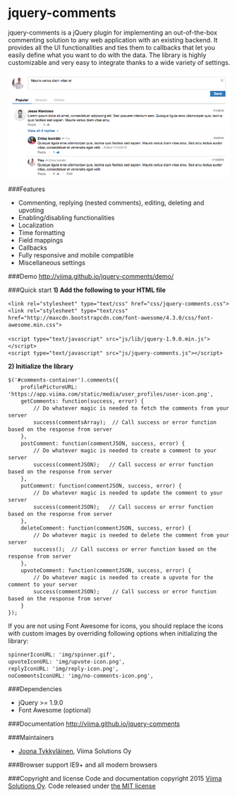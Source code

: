 # jquery-comments
jquery-comments is a jQuery plugin for implementing an out-of-the-box commenting solution to any web application with an existing backend. It provides all the UI functionalities and ties them to callbacks that let you easily define what you want to do with the data. The library is highly customizable and very easy to integrate thanks to a wide variety of settings.

![Screenshot of jquery-comments](screenshot.png?raw=true "Screenshot of jquery-comments")

###Features
- Commenting, replying (nested comments), editing, deleting and upvoting
- Enabling/disabling functionalities
- Localization
- Time formatting
- Field mappings
- Callbacks
- Fully responsive and mobile compatible
- Miscellaneous settings

###Demo
http://viima.github.io/jquery-comments/demo/

###Quick start
**1) Add the following to your HTML file**
```
<link rel="stylesheet" type="text/css" href="css/jquery-comments.css">
<link rel="stylesheet" type="text/css" href="http://maxcdn.bootstrapcdn.com/font-awesome/4.3.0/css/font-awesome.min.css">

<script type="text/javascript" src="js/lib/jquery-1.9.0.min.js"></script>
<script type="text/javascript" src="js/jquery-comments.js"></script>
```

**2) Initialize the library**
```
$('#comments-container').comments({
    profilePictureURL: 'https://app.viima.com/static/media/user_profiles/user-icon.png',
    getComments: function(success, error) {
        // Do whatever magic is needed to fetch the comments from your server
        success(commentsArray);  // Call success or error function based on the response from server
    },
    postComment: function(commentJSON, success, error) {
        // Do whatever magic is needed to create a comment to your server
        success(commentJSON);   // Call success or error function based on the response from server
    },
    putComment: function(commentJSON, success, error) {
        // Do whatever magic is needed to update the comment to your server
        success(commentJSON);   // Call success or error function based on the response from server
    },
    deleteComment: function(commentJSON, success, error) {
        // Do whatever magic is needed to delete the comment from your server
        success();  // Call success or error function based on the response from server
    },
    upvoteComment: function(commentJSON, success, error) {
        // Do whatever magic is needed to create a upvote for the comment to your server
        success(commentJSON);    // Call success or error function based on the response from server
    }
});
```
If you are not using Font Awesome for icons, you should replace the icons with custom images by overriding following options when initializing the library:
```
spinnerIconURL: 'img/spinner.gif',
upvoteIconURL: 'img/upvote-icon.png',
replyIconURL: 'img/reply-icon.png',
noCommentsIconURL: 'img/no-comments-icon.png',
```

###Dependencies
- jQuery >= 1.9.0
- Font Awesome (optional)

###Documentation
http://viima.github.io/jquery-comments

###Maintainers
- [Joona Tykkyläinen](https://www.linkedin.com/in/joonatykkylainen), Viima Solutions Oy

###Browser support
IE9+ and all modern browsers

###Copyright and license
Code and documentation copyright 2015 [Viima Solutions Oy](https://www.viima.com/). Code released under [the MIT license](https://github.com/Viima/jquery-comments/blob/master/LICENSE)
